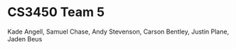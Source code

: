 # CS3450 Team 5
Kade Angell, Samuel Chase, Andy Stevenson, Carson Bentley, Justin Plane, Jaden Beus

